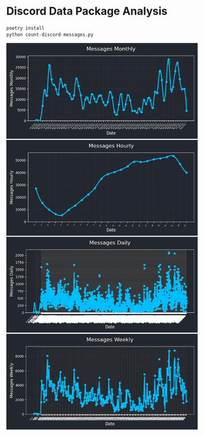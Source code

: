 # Discord Data Package Analysis

```python
poetry install
python count-discord-messages.py
```

![img](messages_monthly.png)
![img](messages_hourly.png)
![img](messages_daily.png)
![img](messages_weekly.png)
